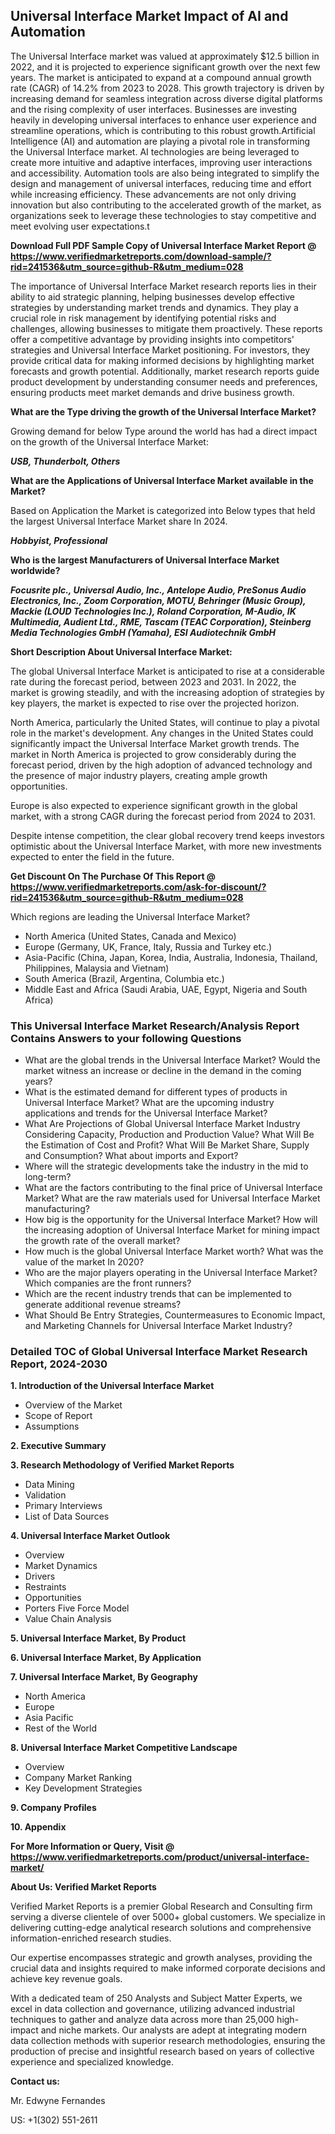 <h2>Universal Interface Market Impact of AI and Automation</h2>The Universal Interface market was valued at approximately $12.5 billion in 2022, and it is projected to experience significant growth over the next few years. The market is anticipated to expand at a compound annual growth rate (CAGR) of 14.2% from 2023 to 2028. This growth trajectory is driven by increasing demand for seamless integration across diverse digital platforms and the rising complexity of user interfaces. Businesses are investing heavily in developing universal interfaces to enhance user experience and streamline operations, which is contributing to this robust growth.Artificial Intelligence (AI) and automation are playing a pivotal role in transforming the Universal Interface market. AI technologies are being leveraged to create more intuitive and adaptive interfaces, improving user interactions and accessibility. Automation tools are also being integrated to simplify the design and management of universal interfaces, reducing time and effort while increasing efficiency. These advancements are not only driving innovation but also contributing to the accelerated growth of the market, as organizations seek to leverage these technologies to stay competitive and meet evolving user expectations.t</p><p id="" class=""><strong>Download Full PDF Sample Copy of Universal Interface Market Report @ <a href="https://www.verifiedmarketreports.com/download-sample/?rid=241536&utm_source=github-R&utm_medium=028" target="_blank">https://www.verifiedmarketreports.com/download-sample/?rid=241536&utm_source=github-R&utm_medium=028</a></strong></p><p>The importance of&nbsp;Universal Interface Market research reports lies in their ability to aid strategic planning, helping businesses develop effective strategies by understanding market trends and dynamics. They play a crucial role in risk management by identifying potential risks and challenges, allowing businesses to mitigate them proactively. These reports offer a competitive advantage by providing insights into competitors' strategies and Universal Interface Market positioning. For investors, they provide critical data for making informed decisions by highlighting market forecasts and growth potential. Additionally, market research reports guide product development by understanding consumer needs and preferences, ensuring products meet market demands and drive business growth.</p><p><strong>What are the&nbsp;Type driving the growth of the Universal Interface Market?</strong></p><p id="" class="">Growing demand for below Type around the world has had a direct impact on the growth of the Universal Interface Market:</p><em><strong>USB, Thunderbolt, Others</strong></em></p><strong>What are the&nbsp;Applications&nbsp;of Universal Interface Market available in the Market?</strong></p><p id="" class="">Based on Application the Market is categorized into Below types that held the largest Universal Interface Market share In 2024.</p><em><strong>Hobbyist, Professional</strong></em></p><strong>Who is the largest Manufacturers of Universal Interface Market worldwide?</strong></p><p><em><strong>Focusrite plc., Universal Audio, Inc., Antelope Audio, PreSonus Audio Electronics, Inc., Zoom Corporation, MOTU, Behringer (Music Group), Mackie (LOUD Technologies Inc.), Roland Corporation, M-Audio, IK Multimedia, Audient Ltd., RME, Tascam (TEAC Corporation), Steinberg Media Technologies GmbH (Yamaha), ESI Audiotechnik GmbH</strong></em></p><p id="" class=""><strong>Short Description About Universal Interface Market:</strong></p><p>The global Universal Interface Market is anticipated to rise at a considerable rate during the forecast period, between 2023 and 2031. In 2022, the market is growing steadily, and with the increasing adoption of strategies by key players, the market is expected to rise over the projected horizon.</p><p>North America, particularly the United States, will continue to play a pivotal role in the market's development. Any changes in the United States could significantly impact the Universal Interface Market growth trends. The market in North America is projected to grow considerably during the forecast period, driven by the high adoption of advanced technology and the presence of major industry players, creating ample growth opportunities.</p><p>Europe is also expected to experience significant growth in the global market, with a strong CAGR during the forecast period from 2024 to 2031.</p><p>Despite intense competition, the clear global recovery trend keeps investors optimistic about the Universal Interface Market, with more new investments expected to enter the field in the future.</p><p id="" class=""><strong>Get Discount On The Purchase Of This Report @ <a href="https://www.verifiedmarketreports.com/ask-for-discount/?rid=241536&utm_source=github-R&utm_medium=028" target="_blank">https://www.verifiedmarketreports.com/ask-for-discount/?rid=241536&utm_source=github-R&utm_medium=028</a></strong></p>Which regions are leading the Universal Interface Market?</p><ul><li>North America (United States, Canada and Mexico)</li><li>Europe (Germany, UK, France, Italy, Russia and Turkey etc.)</li><li>Asia-Pacific (China, Japan, Korea, India, Australia, Indonesia, Thailand, Philippines, Malaysia and Vietnam)</li><li>South America (Brazil, Argentina, Columbia etc.)</li><li>Middle East and Africa (Saudi Arabia, UAE, Egypt, Nigeria and South Africa)</li></ul><h3 id="" class="">This Universal Interface Market Research/Analysis Report Contains Answers to your following Questions</h3><ul><li>What are the global trends in the Universal Interface Market? Would the market witness an increase or decline in the demand in the coming years?</li><li>What is the estimated demand for different types of products in Universal Interface Market? What are the upcoming industry applications and trends for the Universal Interface Market?</li><li>What Are Projections of Global Universal Interface Market Industry Considering Capacity, Production and Production Value? What Will Be the Estimation of Cost and Profit? What Will Be Market Share, Supply and Consumption? What about imports and Export?</li><li>Where will the strategic developments take the industry in the mid to long-term?</li><li>What are the factors contributing to the final price of Universal Interface Market? What are the raw materials used for Universal Interface Market manufacturing?</li><li>How big is the opportunity for the Universal Interface Market? How will the increasing adoption of Universal Interface Market for mining impact the growth rate of the overall market?</li><li>How much is the global Universal Interface Market worth? What was the value of the market In 2020?</li><li>Who are the major players operating in the Universal Interface Market? Which companies are the front runners?</li><li>Which are the recent industry trends that can be implemented to generate additional revenue streams?</li><li>What Should Be Entry Strategies, Countermeasures to Economic Impact, and Marketing Channels for Universal Interface Market Industry?</li></ul><h3 id="" class="">Detailed TOC of Global Universal Interface Market Research Report, 2024-2030</h3><p id="" class=""><strong>1. Introduction of the Universal Interface Market</strong></p><ul><li>Overview of the Market</li><li>Scope of Report</li><li>Assumptions</li></ul><p id="" class=""><strong>2. Executive Summary</strong></p><p id="" class=""><strong>3. Research Methodology of Verified Market Reports</strong></p><ul><li>Data Mining</li><li>Validation</li><li>Primary Interviews</li><li>List of Data Sources</li></ul><p id="" class=""><strong>4. Universal Interface Market Outlook</strong></p><ul><li>Overview</li><li>Market Dynamics</li><li>Drivers</li><li>Restraints</li><li>Opportunities</li><li>Porters Five Force Model</li><li>Value Chain Analysis</li></ul><p id="" class=""><strong>5. Universal Interface Market, By Product</strong></p><p id="" class=""><strong>6. Universal Interface Market, By Application</strong></p><p id="" class=""><strong>7. Universal Interface Market, By Geography</strong></p><ul><li>North America</li><li>Europe</li><li>Asia Pacific</li><li>Rest of the World</li></ul><p id="" class=""><strong>8. Universal Interface Market Competitive Landscape</strong></p><ul><li>Overview</li><li>Company Market Ranking</li><li>Key Development Strategies</li></ul><p id="" class=""><strong>9. Company Profiles</strong></p><p id="" class=""><strong>10. Appendix</strong></p><p id="" class=""><strong>For More Information or Query, Visit @ <a href="https://www.verifiedmarketreports.com/product/universal-interface-market/" target="_blank">https://www.verifiedmarketreports.com/product/universal-interface-market/</a></strong></p><p id="" class=""><strong>About Us: Verified Market Reports</strong></p><p id="" class="">Verified Market Reports is a premier Global Research and Consulting firm serving a diverse clientele of over 5000+ global customers. We specialize in delivering cutting-edge analytical research solutions and comprehensive information-enriched research studies.</p><p id="" class="">Our expertise encompasses strategic and growth analyses, providing the crucial data and insights required to make informed corporate decisions and achieve key revenue goals.</p><p id="" class="">With a dedicated team of 250 Analysts and Subject Matter Experts, we excel in data collection and governance, utilizing advanced industrial techniques to gather and analyze data across more than 25,000 high-impact and niche markets. Our analysts are adept at integrating modern data collection methods with superior research methodologies, ensuring the production of precise and insightful research based on years of collective experience and specialized knowledge.</p><p id="" class=""><strong>Contact us:</strong></p><p id="" class="">Mr. Edwyne Fernandes</p><p id="" class="">US: +1(302) 551-2611</p>